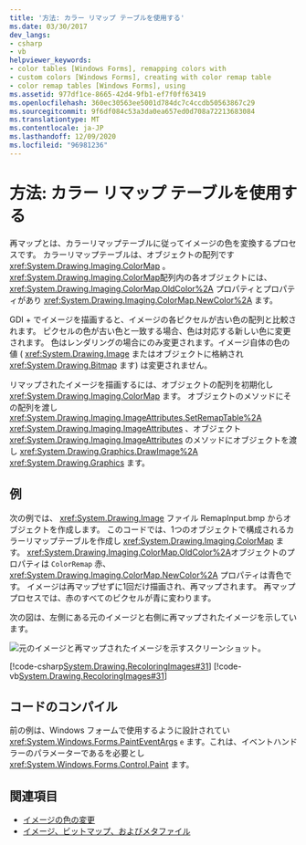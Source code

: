 ```yaml
---
title: '方法: カラー リマップ テーブルを使用する'
ms.date: 03/30/2017
dev_langs:
- csharp
- vb
helpviewer_keywords:
- color tables [Windows Forms], remapping colors with
- custom colors [Windows Forms], creating with color remap table
- color remap tables [Windows Forms], using
ms.assetid: 977df1ce-8665-42d4-9fb1-ef7f0ff63419
ms.openlocfilehash: 360ec30563ee5001d784dc7c4ccdb50563867c29
ms.sourcegitcommit: 9f6df084c53a3da0ea657ed0d708a72213683084
ms.translationtype: MT
ms.contentlocale: ja-JP
ms.lasthandoff: 12/09/2020
ms.locfileid: "96981236"
---
```

# <a name="how-to-use-a-color-remap-table"></a>方法: カラー リマップ テーブルを使用する
再マップとは、カラーリマップテーブルに従ってイメージの色を変換するプロセスです。 カラーリマップテーブルは、オブジェクトの配列です <xref:System.Drawing.Imaging.ColorMap> 。 <xref:System.Drawing.Imaging.ColorMap>配列内の各オブジェクトには、 <xref:System.Drawing.Imaging.ColorMap.OldColor%2A> プロパティとプロパティがあり <xref:System.Drawing.Imaging.ColorMap.NewColor%2A> ます。  
  
 GDI + でイメージを描画すると、イメージの各ピクセルが古い色の配列と比較されます。 ピクセルの色が古い色と一致する場合、色は対応する新しい色に変更されます。 色はレンダリングの場合にのみ変更されます。イメージ自体の色の値 ( <xref:System.Drawing.Image> またはオブジェクトに格納され <xref:System.Drawing.Bitmap> ます) は変更されません。  
  
 リマップされたイメージを描画するには、オブジェクトの配列を初期化し <xref:System.Drawing.Imaging.ColorMap> ます。 オブジェクトのメソッドにその配列を渡し <xref:System.Drawing.Imaging.ImageAttributes.SetRemapTable%2A> <xref:System.Drawing.Imaging.ImageAttributes> 、オブジェクト <xref:System.Drawing.Imaging.ImageAttributes> のメソッドにオブジェクトを渡し <xref:System.Drawing.Graphics.DrawImage%2A> <xref:System.Drawing.Graphics> ます。  
  
## <a name="example"></a>例  
 次の例では、 <xref:System.Drawing.Image> ファイル RemapInput.bmp からオブジェクトを作成します。 このコードでは、1つのオブジェクトで構成されるカラーリマップテーブルを作成し <xref:System.Drawing.Imaging.ColorMap> ます。 <xref:System.Drawing.Imaging.ColorMap.OldColor%2A>オブジェクトのプロパティは `ColorRemap` 赤、 <xref:System.Drawing.Imaging.ColorMap.NewColor%2A> プロパティは青色です。 イメージは再マップせずに1回だけ描画され、再マップされます。 再マッププロセスでは、赤のすべてのピクセルが青に変わります。  
  
 次の図は、左側にある元のイメージと右側に再マップされたイメージを示しています。  
  
 ![元のイメージと再マップされたイメージを示すスクリーンショット。](./media/how-to-use-a-color-remap-table/original-image-remap-colors.png)  
  
 [!code-csharp[System.Drawing.RecoloringImages#31](~/samples/snippets/csharp/VS_Snippets_Winforms/System.Drawing.RecoloringImages/CS/Class1.cs#31)]
 [!code-vb[System.Drawing.RecoloringImages#31](~/samples/snippets/visualbasic/VS_Snippets_Winforms/System.Drawing.RecoloringImages/VB/Class1.vb#31)]  
  
## <a name="compiling-the-code"></a>コードのコンパイル  
 前の例は、Windows フォームで使用するように設計されてい <xref:System.Windows.Forms.PaintEventArgs> `e` ます。これは、イベントハンドラーのパラメーターであるを必要とし <xref:System.Windows.Forms.Control.Paint> ます。  
  
## <a name="see-also"></a>関連項目

- [イメージの色の変更](recoloring-images.md)
- [イメージ、ビットマップ、およびメタファイル](images-bitmaps-and-metafiles.md)
